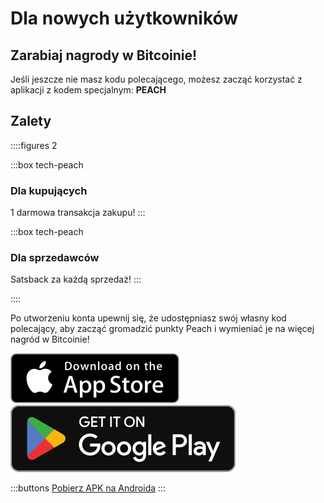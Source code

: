 # Dla nowych użytkowników
## Zarabiaj nagrody w Bitcoinie!

Jeśli jeszcze nie masz kodu polecającego, możesz zacząć korzystać z aplikacji z kodem specjalnym: **PEACH**

## Zalety
::::figures 2

:::box tech-peach
### Dla kupujących
1 darmowa transakcja zakupu!
:::

:::box tech-peach
### Dla sprzedawców
Satsback za każdą sprzedaż!
:::

::::

Po utworzeniu konta upewnij się, że udostępniasz swój własny kod polecający, aby zacząć gromadzić punkty Peach i wymieniać je na więcej nagród w Bitcoinie!

<div>
  <div class="md:flex items-end">
    <a href="https://testflight.apple.com/join/wfSPFEWG"><img class="h-180px md:h-90px" src="/img/home/download-on-the-app-store.svg" alt="Pobierz w App Store firmy Apple"></a>
    <a class="md:ml-4" href="https://play.google.com/store/apps/details?id=com.peachbitcoin.peach.mainnet"><img class="h-180px md:h-90px" src="/img/home/get-it-on-google-play.svg" alt="Pobierz w Google Play"></a>
  </div>

  :::buttons
  [Pobierz APK na Androida](/pl/apk/)
  :::

</div>
